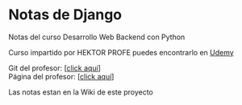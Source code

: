 # Notas de Django
Notas del curso Desarrollo Web Backend con Python

Curso impartido por HEKTOR PROFE puedes encontrarlo en [Udemy](https://www.udemy.com/course/curso-django-2-practico-desarrollo-web-python-3/?couponCode=64F191458C41DF6FEE23)<br>

Git del profesor: [[click aquí](https://github.com/hcosta)]<br>
Página del profesor: [[click aquí](https://www.hektorprofe.net/)]

Las notas estan en la Wiki de este proyecto
